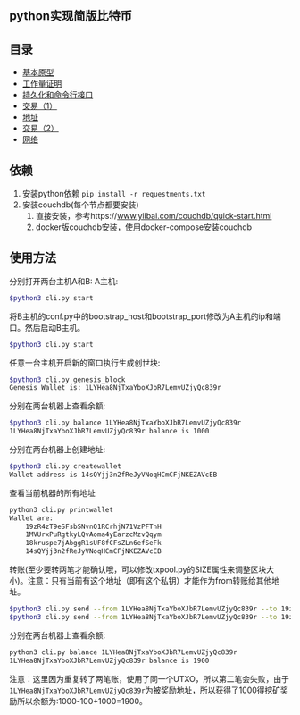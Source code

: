 ## python实现简版比特币

## 目录
* [基本原型](./docs/basic_type.md)
* [工作量证明](./docs/pow.md)
* [持久化和命令行接口](./docs/persistence-and-cli.md)
* [交易（1）](./docs/transaction.md)
* [地址](./docs/address.md)
* [交易（2）](./docs/transactions-2.md)
* [网络](./docs/network.md)

## 依赖
1. 安装python依赖
`pip install -r requestments.txt`
2. 安装couchdb(每个节点都要安装)
	1. 直接安装，参考https://www.yiibai.com/couchdb/quick-start.html
	2. docker版couchdb安装，使用docker-compose安装couchdb

## 使用方法
分别打开两台主机A和B:
A主机:
```bash
$python3 cli.py start
```
将B主机的conf.py中的bootstrap_host和bootstrap_port修改为A主机的ip和端口。然后启动B主机。
```bash
$python3 cli.py start
```
任意一台主机开启新的窗口执行生成创世块:
```bash
$python3 cli.py genesis_block
Genesis Wallet is: 1LYHea8NjTxaYboXJbR7LemvUZjyQc839r
```
分别在两台机器上查看余额:
```bash
$python3 cli.py balance 1LYHea8NjTxaYboXJbR7LemvUZjyQc839r
1LYHea8NjTxaYboXJbR7LemvUZjyQc839r balance is 1000
```
分别在两台机器上创建地址:
```bash
$python3 cli.py createwallet
Wallet address is 14sQYjj3n2fReJyVNoqHCmCFjNKEZAVcEB
```
查看当前机器的所有地址
```bash
python3 cli.py printwallet
Wallet are:
	19zR4zT9eSFsbSNvnQ1RCrhjN71VzPFTnH
	1MVUrxPuRgtkyLQvAoma4yEarzcMzvQqym
	18kruspe7jAbggR1sUF8fCFsZLn6efSeFk
	14sQYjj3n2fReJyVNoqHCmCFjNKEZAVcEB
```
转账(至少要转两笔才能确认哦，可以修改txpool.py的SIZE属性来调整区块大小)。注意：只有当前有这个地址（即有这个私钥）才能作为from转账给其他地址。
```bash
$python3 cli.py send --from 1LYHea8NjTxaYboXJbR7LemvUZjyQc839r --to 19zR4zT9eSFsbSNvnQ1RCrhjN71VzPFTnH --amount 100
$python3 cli.py send --from 1LYHea8NjTxaYboXJbR7LemvUZjyQc839r --to 19zR4zT9eSFsbSNvnQ1RCrhjN71VzPFTnH --amount 100
```
分别在两台机器上查看余额:
```bash
python3 cli.py balance 1LYHea8NjTxaYboXJbR7LemvUZjyQc839r
1LYHea8NjTxaYboXJbR7LemvUZjyQc839r balance is 1900
```
注意：这里因为重复转了两笔账，使用了同一个UTXO，所以第二笔会失败，由于`1LYHea8NjTxaYboXJbR7LemvUZjyQc839r`为被奖励地址，所以获得了1000得挖矿奖励所以余额为:1000-100+1000=1900。
